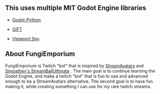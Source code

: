 ## This uses multiple MIT Godot Engine libraries

- [Godot-Python](https://github.com/touilleMan/godot-python)

- [GIFT](https://github.com/MennoMax/gift) 

- [Viewport Spy](https://github.com/awkwardpolygons/viewport-spy)


## About FungiEmporium

FungiEmporium is Twitch "bot" that is inspired by [StreamAvatars](https://streamavatars.com/) and [Simpathey's StreamBallUltimate](https://github.com/Simpathey/StreamBallUltimate) .
The main goal is to continue learning the Godot Engine, and make a twitch "bot" that is fun to use and advanced enough to be a StreamAvatars alternative.
The second goal is to have fun making it, while creating something I can use for my rare twitch streams.
